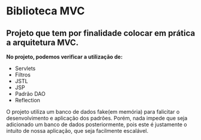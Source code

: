# Biblioteca MVC

## Projeto que tem por finalidade colocar em prática a arquitetura MVC. 

**No projeto, podemos verificar a utilização de:** 
- Servlets 
- Filtros
- JSTL
- JSP
- Padrão DAO
- Reflection

O projeto utiliza um banco de dados fake(em memória) para falicitar o desenvolvimento e aplicação dos padrões. Porém, nada impede que seja adicionado um banco de dados posteriormente, pois este é justamente o intuito de nossa aplicação, que seja facilmente escalável. 

